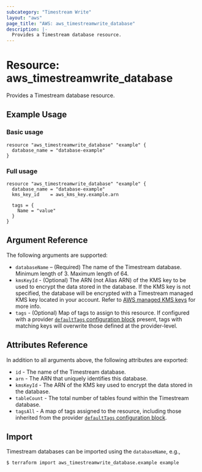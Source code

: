 ```yaml
---
subcategory: "Timestream Write"
layout: "aws"
page_title: "AWS: aws_timestreamwrite_database"
description: |-
  Provides a Timestream database resource.
---
```


# Resource: aws\_timestreamwrite\_database

Provides a Timestream database resource.

## Example Usage

### Basic usage

```hcl
resource "aws_timestreamwrite_database" "example" {
  database_name = "database-example"
}
```

### Full usage

```hcl
resource "aws_timestreamwrite_database" "example" {
  database_name = "database-example"
  kms_key_id    = aws_kms_key.example.arn

  tags = {
    Name = "value"
  }
}
```

## Argument Reference

The following arguments are supported:

* `databaseName` – (Required) The name of the Timestream database. Minimum length of 3. Maximum length of 64.
* `kmsKeyId` - (Optional) The ARN (not Alias ARN) of the KMS key to be used to encrypt the data stored in the database. If the KMS key is not specified, the database will be encrypted with a Timestream managed KMS key located in your account. Refer to [AWS managed KMS keys](https://docs.aws.amazon.com/kms/latest/developerguide/concepts.html#aws-managed-cmk) for more info.
* `tags` - (Optional) Map of tags to assign to this resource. If configured with a provider [`defaultTags` configuration block](https://registry.terraform.io/providers/hashicorp/aws/latest/docs#default_tags-configuration-block) present, tags with matching keys will overwrite those defined at the provider-level.

## Attributes Reference

In addition to all arguments above, the following attributes are exported:

* `id` - The name of the Timestream database.
* `arn` - The ARN that uniquely identifies this database.
* `kmsKeyId` - The ARN of the KMS key used to encrypt the data stored in the database.
* `tableCount` - The total number of tables found within the Timestream database.
* `tagsAll` - A map of tags assigned to the resource, including those inherited from the provider [`defaultTags` configuration block](https://registry.terraform.io/providers/hashicorp/aws/latest/docs#default_tags-configuration-block).

## Import

Timestream databases can be imported using the `databaseName`, e.g.,

```console
$ terraform import aws_timestreamwrite_database.example example
```
